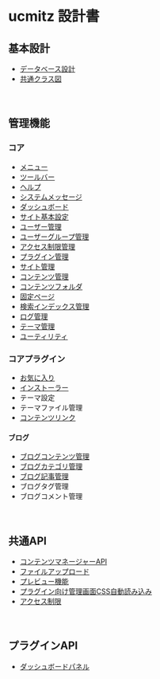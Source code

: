# ucmitz 設計書

## 基本設計

- [データベース設計](./db)
- [共通クラス図](baser-core/common/index.md)

　
## 管理機能

### コア
- [メニュー](baser-core/common/menu.md)
- [ツールバー](baser-core/common/toolbar.md)
- [ヘルプ](baser-core/common/help.md)
- [システムメッセージ](baser-core/common/system_message.md)
- [ダッシュボード](baser-core/dashboard/index.md)
- [サイト基本設定](baser-core/site_configs/index)
- [ユーザー管理](baser-core/users/index)
- [ユーザーグループ管理](baser-core/user_groups/index)
- [アクセス制限管理](baser-core/permissions/index)
- [プラグイン管理](baser-core/plugins/index)
- [サイト管理](baser-core/sites/index) 
- [コンテンツ管理](baser-core/contents/index)
- [コンテンツフォルダ](baser-core/content_folders/index)
- [固定ページ](baser-core/pages/index)
- [検索インデックス管理](bc-search-index/search_indexes/index)
- [ログ管理](baser-core/dblogs/index)
- [テーマ管理](baser-core/themes/index)
- [ユーティリティ](baser-core/utilities/index)

### コアプラグイン
- [お気に入り](bc-favorite/favorites/index)
- [インストーラー](bc-installer/installer/index)
- テーマ設定
- テーマファイル管理
- [コンテンツリンク](bc-content-link/content_links/index)

#### ブログ
- [ブログコンテンツ管理](./bc-blog/blog_contents/index)
- [ブログカテゴリ管理](bc-blog/blog_categories/index)
- [ブログ記事管理](bc-blog/blog_posts/index)
- ブログタグ管理
- ブログコメント管理

　
## 共通API
- [コンテンツマネージャーAPI](./baser-core/contents/contents_manager_api)
- [ファイルアップロード](baser-core/common/upload.md)
- [プレビュー機能](./baser-core/common/preview)
- [プラグイン向け管理画面CSS自動読み込み](./baser-core/common/plugin_admin_css)
- [アクセス制限](./baser-core/common/permission.md)

　
## プラグインAPI
- [ダッシュボードパネル](baser-core/dashboard/dashboard_panel)
